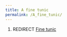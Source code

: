 ```yaml
---
title: A fine tunic
permalink: /A_fine_tunic/
---
```


1.  REDIRECT [Fine tunic](Fine_tunic "wikilink")